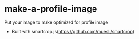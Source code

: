 # make-a-profile-image
Put your image to make optimized for profile image

- Built with smartcrop.js(https://github.com/muesli/smartcrop)
